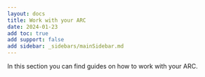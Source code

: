 ```yaml
---
layout: docs
title: Work with your ARC
date: 2024-01-23
add toc: true
add support: false
add sidebar: _sidebars/mainSidebar.md
---
```


In this section you can find guides on how to work with your ARC.
